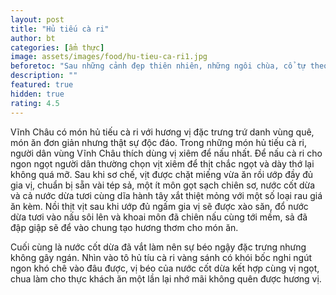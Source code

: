 ```yaml
---
layout: post
title: "Hủ tiếu cà ri"
author: bt
categories: [ẩm thực]
image: assets/images/food/hu-tieu-ca-ri1.jpg
beforetoc: "Sau những cảnh đẹp thiên nhiên, những ngôi chùa, cổ tự theo nhiều nét phong cách đặc trưng thì bạn không thể bỏ qua những món ăn ngon mang đậm bản sắc của người dân địa phương, ngoài các món hải sản tươi ngon thì vẫn còn những món ăn đặc biệt khác để bạn nhớ mãi hương vị khi đến Vinh Châu"
description: ""
featured: true
hidden: true
rating: 4.5
---
```


<p>Vĩnh Châu có món hủ tiếu cà ri với hương vị đặc trưng trứ danh vùng quê, món ăn đơn giản nhưng thật sự độc đáo. Trong những món hủ tiếu cà ri, người dân vùng Vĩnh Châu thích dùng vị xiêm để nấu nhất. Để nấu cà ri cho ngon ngọt người dân thường chọn vịt xiêm để thịt chắc ngọt và dày thớ lại không quá mỡ. Sau khi sơ chế, vịt được chặt miếng vừa ăn rồi ướp đầy đủ gia vị, chuẩn bị sẵn vài tép sả, một ít môn gọt sạch chiên sơ, nước cốt dừa và cả nước dừa tươi cùng dĩa hành tây xắt thiệt mỏng với một số loại rau giá ăn kèm. Nồi thịt vịt sau khi ướp đủ ngấm gia vị sẽ được xào săn, đổ nước dừa tươi vào nấu sôi lên và khoai môn đã chiên nấu cùng tới mềm, sả đã đập giập sẽ để vào chung tạo hương thơm cho món ăn.</p>

<p>Cuối cùng là nước cốt dừa đã vắt làm nên sự béo ngậy đặc trưng nhưng không gây ngán. Nhìn vào tô hủ tíu cà ri vàng sánh có khói bốc nghi ngút ngon khó chê vào đâu được, vị béo của nước cốt dừa kết hợp cùng vị ngọt, chua làm cho thực khách ăn một lần lại nhớ mãi không quên được hương vị.</p>
